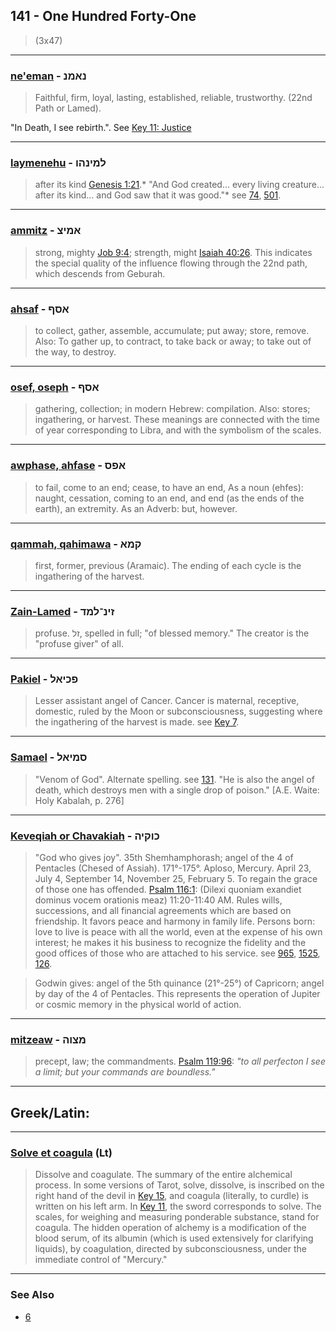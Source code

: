 ## 141 - One Hundred Forty-One
> (3x47)

---

### [ne'eman](/keys/NAMN) - נאמנ
> Faithful, firm, loyal, lasting, established, reliable, trustworthy. (22nd Path or Lamed).

"In Death, I see rebirth.". See [Key 11: Justice](11)

---

### [laymenehu](/keys/LMINHV) - למינהו
> after its kind [Genesis 1:21](http://biblehub.com/genesis/1-21.htm).* "And God created... every living creature... after its kind... and God saw that it was good."* see [74](74), [501](501).

---

### [ammitz](/keys/AmITz) - אמיצ
> strong, mighty [Job 9:4](http://biblehub.com/job/9-4.htm); strength, might [Isaiah 40:26](http://biblehub.com/isaiah/40-26.htm). This indicates the special quality of the influence flowing through the 22nd path, which descends from Geburah.

---

### [ahsaf](/keys/ASP) - אסף
> to collect, gather, assemble, accumulate; put away; store, remove. Also: To gather up, to contract, to take back or away; to take out of the way, to destroy.

---

### [osef, oseph](/keys/ASP) - אסף
> gathering, collection; in modern Hebrew: compilation. Also: stores; ingathering, or harvest. These meanings are connected with the time of year corresponding to Libra, and with the symbolism of the scales.

---

### [awphase, ahfase](/keys/APS) - אפס
> to fail, come to an end; cease, to have an end, As a noun (ehfes): naught, cessation, coming to an end, and end (as the ends of the earth), an extremity. As an Adverb: but, however.

---

### [qammah, qahimawa](/keys/QMA) - קמא
> first, former, previous (Aramaic). The ending of each cycle is the ingathering of the harvest.

---

### [Zain-Lamed](/keys/ZIN-LMD) - זינ־למד
> profuse. זל, spelled in full; "of blessed memory." The creator is the "profuse giver" of all.

---

### [Pakiel](/keys/PKIAL) - פכיאל
> Lesser assistant angel of Cancer. Cancer is maternal, receptive, domestic, ruled by the Moon or subconsciousness, suggesting where the ingathering of the harvest is made. see [Key 7](7).

---

### [Samael](/keys/SMIAL) - סמיאל
> "Venom of God". Alternate spelling. see [131](131). "He is also the angel of death, which destroys men with a single drop of poison." [A.E. Waite: Holy Kabalah, p. 276]

---

### [Keveqiah or Chavakiah](/keys/KVQIH) - כוקיה
> "God who gives joy". 35th Shemhamphorash; angel of the 4 of Pentacles (Chesed of Assiah). 171°-175°. Aploso, Mercury. April 23, July 4, September 14, November 25, February 5. To regain the grace of those one has offended. [Psalm 116:1](http://biblehub.com/psalms/116-1.htm): (Dilexi quoniam exandiet dominus vocem orationis meaz) 11:20-11:40 AM. Rules wills, successions, and all financial agreements which are based on friendship. It favors peace and harmony in family life. Persons born: love to live is peace with all the world, even at the expense of his own interest; he makes it his business to recognize the fidelity and the good offices of those who are attached to his service. see [965](965), [1525](1525), [126](126).

> Godwin gives: angel of the 5th quinance (21°-25°) of Capricorn; angel by day of the 4 of Pentacles. This represents the operation of Jupiter or cosmic memory in the physical world of action.

---

### [mitzeaw](/keys/MTzVH) - מצוה
> precept, law; the commandments. [Psalm 119:96](http://biblehub.com/psalms/119:96.htm): *"to all perfecton I see a limit; but your commands are boundless."*

---

## Greek/Latin:

---

### [Solve et coagula](/latin?word=Solve+et+coagula) (Lt)
> Dissolve and coagulate. The summary of the entire alchemical process. In some versions of Tarot, solve, dissolve, is inscribed on the right hand of the devil in [Key 15](15), and coagula (literally, to curdle) is written on his left arm. In [Key 11](11), the sword corresponds to solve. The scales, for weighing and measuring ponderable substance, stand for coagula. The hidden operation of alchemy is a modification of the blood serum, of its albumin (which is used extensively for clarifying liquids), by coagulation, directed by subconsciousness, under the immediate control of "Mercury."

---

### See Also

- [6](6)
